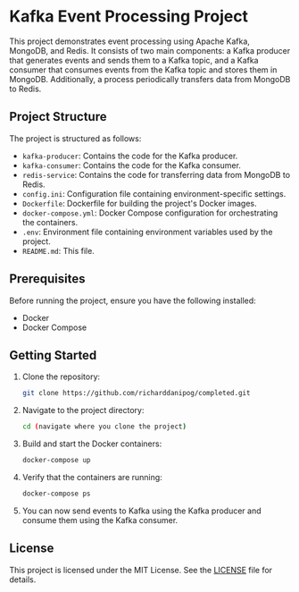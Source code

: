 # Kafka Event Processing Project

This project demonstrates event processing using Apache Kafka, MongoDB, and Redis. It consists of two main components: a Kafka producer that generates events and sends them to a Kafka topic, and a Kafka consumer that consumes events from the Kafka topic and stores them in MongoDB. Additionally, a process periodically transfers data from MongoDB to Redis.

## Project Structure

The project is structured as follows:

- `kafka-producer`: Contains the code for the Kafka producer.
- `kafka-consumer`: Contains the code for the Kafka consumer.
- `redis-service`: Contains the code for transferring data from MongoDB to Redis.
- `config.ini`: Configuration file containing environment-specific settings.
- `Dockerfile`: Dockerfile for building the project's Docker images.
- `docker-compose.yml`: Docker Compose configuration for orchestrating the containers.
- `.env`: Environment file containing environment variables used by the project.
- `README.md`: This file.

## Prerequisites

Before running the project, ensure you have the following installed:

- Docker
- Docker Compose

## Getting Started

1. Clone the repository:

   ```bash
   git clone https://github.com/richarddanipog/completed.git
   ```

2. Navigate to the project directory:

   ```bash
   cd (navigate where you clone the project)
   ```

3. Build and start the Docker containers:

   ```bash
   docker-compose up
   ```

4. Verify that the containers are running:

   ```bash
   docker-compose ps
   ```

5. You can now send events to Kafka using the Kafka producer and consume them using the Kafka consumer.

## License

This project is licensed under the MIT License. See the [LICENSE](LICENSE) file for details.
